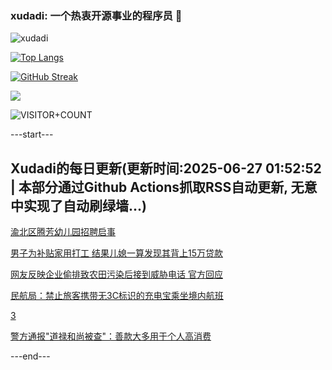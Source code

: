 ### xudadi: 一个热衷开源事业的程序员 👋

![xudadi](https://github-readme-stats-git-masterorgs-github-readme-stats-team.vercel.app/api?username=xudadi)

[![Top Langs](https://github-readme-stats.vercel.app/api/top-langs/?username=xudadi)](https://github.com/anuraghazra/github-readme-stats)

[![GitHub Streak](https://streak-stats.demolab.com?user=xudadi&locale=zh_Hans)](https://git.io/streak-stats)

![](https://raw.githubusercontent.com/xudadi/xudadi/main/assets/github-contribution-grid-snake.svg)

![VISITOR+COUNT](https://komarev.com/ghpvc/?username=xudadi&label=VISITOR+COUNT)


---start---

## Xudadi的每日更新(更新时间:2025-06-27 01:52:52 | 本部分通过Github Actions抓取RSS自动更新, 无意中实现了自动刷绿墙...)

[渝北区腾芳幼儿园招聘启事](https://www.gongkaoleida.com/article/2476117)

[男子为补贴家用打工 结果儿媳一算发现其背上15万贷款](https://m.163.com/news/article/K2VCQCRO0534P59R.html)

[网友反映企业偷排致农田污染后接到威胁电话 官方回应](https://m.163.com/news/article/K2VPLLHA0534P59R.html)

[民航局：禁止旅客携带无3C标识的充电宝乘坐境内航班](https://m.163.com/news/article/K2VU6II50534A4SC.html)

[3](https://m.163.com/touch/news/sub/domestic)

[警方通报"道禄和尚被查"：善款大多用于个人高消费](https://m.163.com/news/article/K2VS9A4D0534A4SC.html)

---end---
